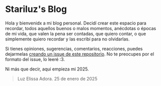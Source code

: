 # Stariluz's Blog

Hola y bienvenidx a mi blog personal. Decidí crear este espacio para recordar, todos aquellos buenos o malos momentos, anécdotas o épocas de mi vida, que valen la pena ser contadas, que quiero contar, o que simplemente quiero recordar y las escribí para no olvidarlas.

Si tienes opiniones, sugerencias, comentarios, reacciones, puedes dejarmelas [creando un issue de este repositorio](./issues/new?template=Blank+issue). No te preocupes por el formato del issue, lo leeré :3.

Ni más que decir, aqui empieza mi 2025.

> Luz Elissa Adora. 25 de enero de 2025